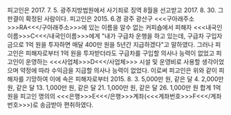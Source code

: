 피고인은 2017. 7. 5. 광주지방법원에서 사기죄로 징역 8월을 선고받고 2017. 8. 30. 그 판결이 확정된 사람이다.
피고인은 2015. 6.경 광주 광산구 <<<구아래주소>>>RA<<</구아래주소>>>에 있는 이름을 알수 없는 커피숍에서 피해자 <<<내국인이름>>>C<<</내국인이름>>>에게 "내가 구급차 운행을 하고 있는데, 구급차 구입자금으로 1억 원을 투자하면 매달 400만 원을 5년간 지급하겠다"고 말하였다.
그러나 피고인은 피해자로부터 1억 원을 투자받더라도 구급차를 구입할 의사나 능력이 없었고 피고인이 운영하는 <<<사업체>>>D<<</사업체>>> 시설 및 운영비로 사용할 생각이었으며 약정에 따라 수익금을 지급할 의사나 능력이 없었다.
이로써 피고인은 위와 같이 피해자를 기망하여 이에 속은 피해자로부터 2015. 8. 3. 5,000만 원, 같은 달 4. 2,000만 원, 같은 달 13. 1,000만 원, 같은 달 21. 1,000만 원, 같은 달 26. 1,000만 원 합계 1억 원을 피고인 명의의 <<<은행>>>E<<</은행>>>계좌(<<<계좌번호>>>F<<</계좌번호>>>)로 송금받아 편취하였다.